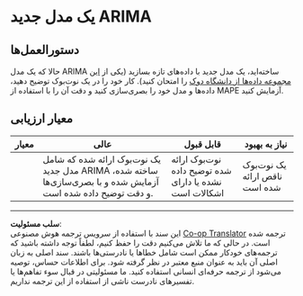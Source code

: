<!--
CO_OP_TRANSLATOR_METADATA:
{
  "original_hash": "1c814013e10866dfd92cdb32caaae3ac",
  "translation_date": "2025-09-03T22:46:36+00:00",
  "source_file": "7-TimeSeries/2-ARIMA/assignment.md",
  "language_code": "fa"
}
-->
# یک مدل جدید ARIMA

## دستورالعمل‌ها

حالا که یک مدل ARIMA ساخته‌اید، یک مدل جدید با داده‌های تازه بسازید (یکی از [این مجموعه داده‌ها از دانشگاه دوک](http://www2.stat.duke.edu/~mw/ts_data_sets.html) را امتحان کنید). کار خود را در یک نوت‌بوک توضیح دهید، داده‌ها و مدل خود را بصری‌سازی کنید و دقت آن را با استفاده از MAPE آزمایش کنید.

## معیار ارزیابی

| معیار     | عالی                                                                                                               | قابل قبول                                              | نیاز به بهبود                        |
| --------- | ------------------------------------------------------------------------------------------------------------------- | ------------------------------------------------------ | ------------------------------------ |
|           | یک نوت‌بوک ارائه شده که شامل مدل جدید ARIMA ساخته شده، آزمایش شده و با بصری‌سازی‌ها و دقت توضیح داده شده است.       | نوت‌بوک ارائه شده توضیح داده نشده یا دارای اشکالات است | یک نوت‌بوک ناقص ارائه شده است        |

---

**سلب مسئولیت**:  
این سند با استفاده از سرویس ترجمه هوش مصنوعی [Co-op Translator](https://github.com/Azure/co-op-translator) ترجمه شده است. در حالی که ما تلاش می‌کنیم دقت را حفظ کنیم، لطفاً توجه داشته باشید که ترجمه‌های خودکار ممکن است شامل خطاها یا نادرستی‌ها باشند. سند اصلی به زبان اصلی آن باید به عنوان منبع معتبر در نظر گرفته شود. برای اطلاعات حساس، توصیه می‌شود از ترجمه حرفه‌ای انسانی استفاده کنید. ما مسئولیتی در قبال سوء تفاهم‌ها یا تفسیرهای نادرست ناشی از استفاده از این ترجمه نداریم.